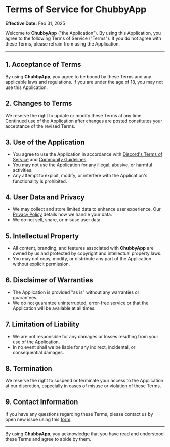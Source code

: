 # Terms of Service for ChubbyApp

**Effective Date:** Feb 31, 2025

Welcome to **ChubbyApp** ("the Application"). By using this Application, you agree to the following Terms of Service ("Terms"). If you do not agree with these Terms, please refrain from using the Application.

---

## 1. Acceptance of Terms
By using **ChubbyApp**, you agree to be bound by these Terms and any applicable laws and regulations. If you are under the age of 18, you may not use this Application.

## 2. Changes to Terms
We reserve the right to update or modify these Terms at any time. Continued use of the Application after changes are posted constitutes your acceptance of the revised Terms.

## 3. Use of the Application
- You agree to use the Application in accordance with [Discord's Terms of Service](https://discord.com/terms) and [Community Guidelines](https://discord.com/guidelines).
- You may not use the Application for any illegal, abusive, or harmful activities.
- Any attempt to exploit, modify, or interfere with the Application's functionality is prohibited.

## 4. User Data and Privacy
- We may collect and store limited data to enhance user experience. Our [Privacy Policy](#) details how we handle your data.
- We do not sell, share, or misuse user data.

## 5. Intellectual Property
- All content, branding, and features associated with **ChubbyApp** are owned by us and protected by copyright and intellectual property laws.
- You may not copy, modify, or distribute any part of the Application without explicit permission.

## 6. Disclaimer of Warranties
- The Application is provided "as is" without any warranties or guarantees.
- We do not guarantee uninterrupted, error-free service or that the Application will be available at all times.

## 7. Limitation of Liability
- We are not responsible for any damages or losses resulting from your use of the Application.
- In no event shall we be liable for any indirect, incidental, or consequential damages.

## 8. Termination
We reserve the right to suspend or terminate your access to the Application at our discretion, especially in cases of misuse or violation of these Terms.

## 9. Contact Information
If you have any questions regarding these Terms, please contact us by open new issue using this [form](https://github.com/Zea10th/chubby_app/issues).

---

By using **ChubbyApp**, you acknowledge that you have read and understood these Terms and agree to abide by them.


